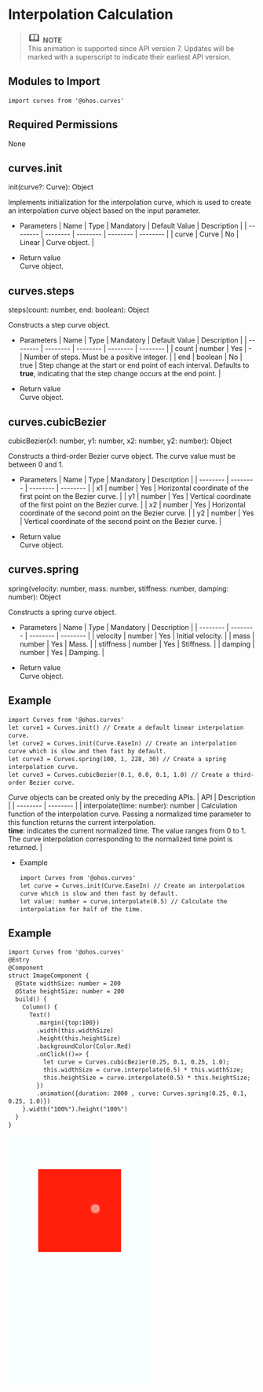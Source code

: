 # Interpolation Calculation


> ![icon-note.gif](public_sys-resources/icon-note.gif) **NOTE**<br>
> This animation is supported since API version 7. Updates will be marked with a superscript to indicate their earliest API version.


## Modules to Import


```
import curves from '@ohos.curves'
```


## Required Permissions

None


## curves.init

init(curve?: Curve): Object


Implements initialization for the interpolation curve, which is used to create an interpolation curve object based on the input parameter.


- Parameters
    | Name | Type | Mandatory | Default Value | Description |
  | -------- | -------- | -------- | -------- | -------- |
  | curve | Curve | No | Linear | Curve object. |

- Return value<br>
  Curve object.


## curves.steps

steps(count: number, end: boolean): Object


Constructs a step curve object.


- Parameters
    | Name | Type | Mandatory | Default Value | Description |
  | -------- | -------- | -------- | -------- | -------- |
  | count | number | Yes | - | Number of steps. Must be a positive integer. |
  | end | boolean | No | true | Step change at the start or end point of each interval. Defaults to **true**, indicating that the step change occurs at the end point. |

- Return value<br>
  Curve object.


## curves.cubicBezier

cubicBezier(x1: number, y1: number, x2: number, y2: number): Object


Constructs a third-order Bezier curve object. The curve value must be between 0 and 1.


- Parameters
    | Name | Type | Mandatory | Description |
  | -------- | -------- | -------- | -------- |
  | x1 | number | Yes | Horizontal coordinate of the first point on the Bezier curve. |
  | y1 | number | Yes | Vertical coordinate of the first point on the Bezier curve. |
  | x2 | number | Yes | Horizontal coordinate of the second point on the Bezier curve. |
  | y2 | number | Yes | Vertical coordinate of the second point on the Bezier curve. |

- Return value<br>
  Curve object.


## curves.spring

spring(velocity: number, mass: number, stiffness: number, damping: number): Object


Constructs a spring curve object.


- Parameters
    | Name | Type | Mandatory | Description |
  | -------- | -------- | -------- | -------- |
  | velocity | number | Yes | Initial velocity. |
  | mass | number | Yes | Mass. |
  | stiffness | number | Yes | Stiffness. |
  | damping | number | Yes | Damping. |

- Return value<br>
  Curve object.


## Example


```
import Curves from '@ohos.curves'
let curve1 = Curves.init() // Create a default linear interpolation curve.
let curve2 = Curves.init(Curve.EaseIn) // Create an interpolation curve which is slow and then fast by default.
let curve3 = Curves.spring(100, 1, 228, 30) // Create a spring interpolation curve.
let curve3 = Curves.cubicBezier(0.1, 0.0, 0.1, 1.0) // Create a third-order Bezier curve.
```


  Curve objects can be created only by the preceding APIs.
| API | Description |
| -------- | -------- |
| interpolate(time: number): number | Calculation function of the interpolation curve. Passing a normalized time parameter to this function returns the current interpolation.<br/>**time**: indicates the current normalized time. The value ranges from 0 to 1.<br/>The curve interpolation corresponding to the normalized time point is returned. |


- Example
  
  ```
  import Curves from '@ohos.curves'
  let curve = Curves.init(Curve.EaseIn) // Create an interpolation curve which is slow and then fast by default.
  let value: number = curve.interpolate(0.5) // Calculate the interpolation for half of the time.
  ```


## Example


```
import Curves from '@ohos.curves'
@Entry
@Component
struct ImageComponent {
  @State widthSize: number = 200
  @State heightSize: number = 200
  build() {
    Column() {
      Text()
        .margin({top:100})
        .width(this.widthSize)
        .height(this.heightSize)
        .backgroundColor(Color.Red)
        .onClick(()=> {
          let curve = Curves.cubicBezier(0.25, 0.1, 0.25, 1.0);
          this.widthSize = curve.interpolate(0.5) * this.widthSize;
          this.heightSize = curve.interpolate(0.5) * this.heightSize;
        })
        .animation({duration: 2000 , curve: Curves.spring(0.25, 0.1, 0.25, 1.0)})
    }.width("100%").height("100%")
  }
}
```

![en-us_image_0000001212058456](figures/en-us_image_0000001212058456.gif)
